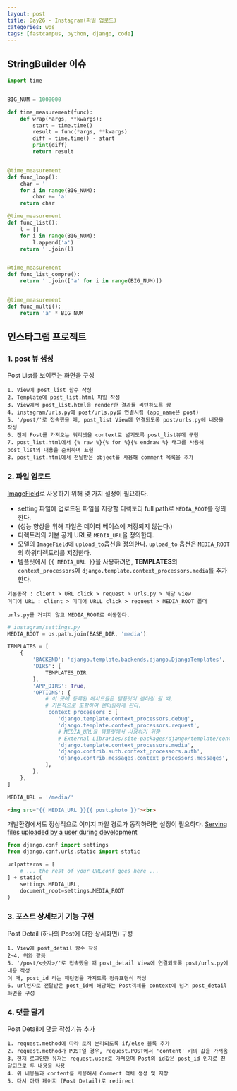 ```yaml
---
layout: post
title: Day26 - Instagram(파일 업로드)
categories: wps
tags: [fastcampus, python, django, code]
---
```


## StringBuilder 이슈

```python
import time


BIG_NUM = 1000000

def time_measurement(func):
    def wrap(*args, **kwargs):
        start = time.time()
        result = func(*args, **kwargs)
        diff = time.time() - start
        print(diff)
        return result


@time_measurement
def func_loop():
    char = ''
    for i in range(BIG_NUM):
        char += 'a'
    return char

@time_measurement
def func_list():
    l = []
    for i in range(BIG_NUM):
        l.append('a')
    return ''.join(l)


@time_measurement
def func_list_compre():
    return ''.join(['a' for i in range(BIG_NUM)])


@time_measurement
def func_multi():
    return 'a' * BIG_NUM
```



## 인스타그램 프로젝트

### 1. post 뷰 생성

Post List를 보여주는 화면을 구성

```
1. View에 post_list 함수 작성
2. Template에 post_list.html 파일 작성
3. View에서 post_list.html을 render한 결과를 리턴하도록 함
4. instagram/urls.py에 post/urls.py를 연결시킴 (app_name은 post)
5. '/post/'로 접속했을 때, post_list View에 연결되도록 post/urls.py에 내용을 작성
6. 전체 Post를 가져오는 쿼리셋을 context로 넘기도록 post_list뷰에 구현
7. post_list.html에서 {% raw %}{% for %}{% endraw %} 태그를 사용해 post_list의 내용을 순회하며 표현
8. post_list.html에서 전달받은 object를 사용해 comment 목록을 추가
```

### 2. 파일 업로드

[ImageField](https://docs.djangoproject.com/en/1.10/ref/models/fields/#django.db.models.FileField.storage)로 사용하기 위해 몇 가지 설정이 필요하다.

- setting 파일에 업로드된 파일을 저장할 디렉토리 full path로 `MEDIA_ROOT`를 정의한다.
- (성능 향상을 위해 파일은 데이터 베이스에 저장되지 않는다.)
- 디렉토리의 기본 공개 URL로 `MEDIA_URL`을 정의한다.
- 모델의 `ImageField`에 `upload_to`옵션을 정의한다. `upload_to` 옵션은 `MEDIA_ROOT`의 하위디렉토리를 지정한다.
- 템플릿에서 `{{ MEDIA_URL }}`을 사용하려면, **TEMPLATES**의 `context_processors`에 `django.template.context_processors.media`를 추가한다.

```
기본동작 : client > URL click > request > urls.py > 해당 view
미디어 URL : client > 미디어 URLL click > request > MEDIA_ROOT 폴더

urls.py를 거치지 않고 MEDIA_ROOT로 이동한다.
```


```python
# instagram/settings.py
MEDIA_ROOT = os.path.join(BASE_DIR, 'media')

TEMPLATES = [
    {
        'BACKEND': 'django.template.backends.django.DjangoTemplates',
        'DIRS': [
            TEMPLATES_DIR
        ],
        'APP_DIRS': True,
        'OPTIONS': {
            # 이 곳에 등록된 메서드들은 템플릿이 렌더링 될 때,
            # 기본적으로 포함하여 렌더링하게 된다.
            'context_processors': [
                'django.template.context_processors.debug',
                'django.template.context_processors.request',
                # MEDIA_URL을 템플릿에서 사용하기 위함
                # External Libraries/site-packages/django/template/context_processors.py
                'django.template.context_processors.media',
                'django.contrib.auth.context_processors.auth',
                'django.contrib.messages.context_processors.messages',
            ],
        },
    },
]

MEDIA_URL = '/media/'
```

```html
<img src="{{ MEDIA_URL }}{{ post.photo }}"><br>
```

개발환경에서도 정상적으로 이미지 파일 경로가 동작하려면 설정이 필요하다. [Serving files uploaded by a user during development](https://docs.djangoproject.com/en/dev/howto/static-files/#serving-files-uploaded-by-a-user-during-development)

```python
from django.conf import settings
from django.conf.urls.static import static

urlpatterns = [
    # ... the rest of your URLconf goes here ...
] + static(
    settings.MEDIA_URL,
    document_root=settings.MEDIA_ROOT
)
```

### 3. 포스트 상세보기 기능 구현

Post Detail (하나의 Post에 대한 상세화면) 구성

```
1. View에 post_detail 함수 작성
2~4. 위와 같음
5. '/post/<숫자>/'로 접속했을 때 post_detail View에 연결되도록 post/urls.py에 내용 작성
이 때, post_id 라는 패턴명을 가지도록 정규표현식 작성
6. url인자로 전달받은 post_id에 해당하는 Post객체를 context에 넘겨 post_detail 화면을 구성
```

### 4. 댓글 달기

Post Detail에 댓글 작성기능 추가

```
1. request.method에 따라 로직 분리되도록 if/else 블록 추가
2. request.method가 POST일 경우, request.POST에서 'content' 키의 값을 가져옴
3. 현재 로그인한 유저는 request.user로 가져오며 Post의 id값은 post_id 인자로 전달되므로 두 내용을 사용
4. 위 내용들과 content를 사용해서 Comment 객체 생성 및 저장
5. 다시 아까 페이지 (Post Detail)로 redirect
```
